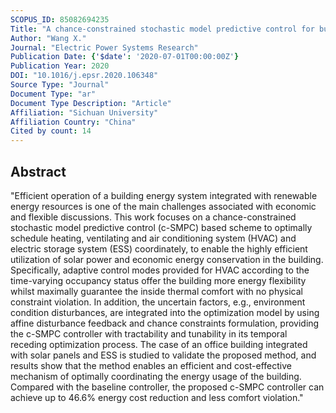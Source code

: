 ```yaml
---
SCOPUS_ID: 85082694235
Title: "A chance-constrained stochastic model predictive control for building integrated with renewable resources"
Author: "Wang X."
Journal: "Electric Power Systems Research"
Publication Date: {'$date': '2020-07-01T00:00:00Z'}
Publication Year: 2020
DOI: "10.1016/j.epsr.2020.106348"
Source Type: "Journal"
Document Type: "ar"
Document Type Description: "Article"
Affiliation: "Sichuan University"
Affiliation Country: "China"
Cited by count: 14
---
```


## Abstract
"Efficient operation of a building energy system integrated with renewable energy resources is one of the main challenges associated with economic and flexible discussions. This work focuses on a chance-constrained stochastic model predictive control (c-SMPC) based scheme to optimally schedule heating, ventilating and air conditioning system (HVAC) and electric storage system (ESS) coordinately, to enable the highly efficient utilization of solar power and economic energy conservation in the building. Specifically, adaptive control modes provided for HVAC according to the time-varying occupancy status offer the building more energy flexibility whilst maximally guarantee the inside thermal comfort with no physical constraint violation. In addition, the uncertain factors, e.g., environment condition disturbances, are integrated into the optimization model by using affine disturbance feedback and chance constraints formulation, providing the c-SMPC controller with tractability and tunability in its temporal receding optimization process. The case of an office building integrated with solar panels and ESS is studied to validate the proposed method, and results show that the method enables an efficient and cost-effective mechanism of optimally coordinating the energy usage of the building. Compared with the baseline controller, the proposed c-SMPC controller can achieve up to 46.6% energy cost reduction and less comfort violation."
